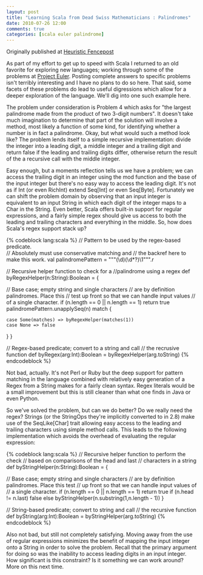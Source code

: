 ```yaml
---
layout: post
title: "Learning Scala from Dead Swiss Mathematicians : Palindromes"
date: 2010-07-26 12:00
comments: true
categories: [scala euler palindrome]
---
```

Originally published at [Heuristic Fencepost](http://heuristic-fencepost.blogspot.com/2010/07/learning-scala-from-dead-swiss.html)

As part of my effort to get up to speed with Scala I returned to an old favorite for exploring new languages; working through some of the problems at [Project Euler](http://projecteuler.net). Posting complete answers to specific problems isn't terribly interesting and I have no plans to do so here. That said, some facets of these problems do lead to useful digressions which allow for a deeper exploration of the language. We'll dig into one such example here.

The problem under consideration is Problem 4 which asks for "the largest palindrome made from the product of two 3-digit numbers". It doesn't take much imagination to determine that part of the solution will involve a method, most likely a function of some kind, for identifying whether a number is in fact a palindrome. Okay, but what would such a method look like? The problem lends itself to a simple recursive implementation: divide the integer into a leading digit, a middle integer and a trailing digit and return false if the leading and trailing digits differ, otherwise return the result of the a recursive call with the middle integer.

Easy enough, but a moments reflection tells us we have a problem; we can access the trailing digit in an integer using the mod function and the base of the input integer but there's no easy way to access the leading digit. It's not as if Int (or even RichInt) extend Seq[Int] or even Seq[Byte]. Fortunately we can shift the problem domain by observing that an input integer is equivalent to an input String in which each digit of the integer maps to a Char in the String. Even better, Scala offers built-in support for regular expressions, and a fairly simple regex should give us access to both the leading and trailing characters and everything in the middle. So, how does Scala's regex support stack up?

{% codeblock lang:scala %}
// Pattern to be used by the regex-based predicate.  
// Absolutely must use conservative matching and 
// the backref here to make this work.
val palindromePattern = """(\d)(\d*?)\1""".r

// Recursive helper function to check for a 
//palindrome using a regex
def byRegexHelper(n:String):Boolean = {

  // Base case; empty string and single characters 
  // are by definition palindromes.  Place this 
  // test up front so that we can handle input values
  // of a single character.
  if (n.length == 0 || n.length == 1)
    return true
  palindromePattern.unapplySeq(n) match {

    case Some(matches) => byRegexHelper(matches(1))
    case None => false
  }
}

// Regex-based predicate; convert to a string and call
// the recrusive function
def byRegex(arg:Int):Boolean = byRegexHelper(arg.toString)
{% endcodeblock %}

Not bad, actually. It's not Perl or Ruby but the deep support for pattern matching in the language combined with relatively easy generation of a Regex from a String makes for a fairly clean syntax. Regex literals would be a small improvement but this is still cleaner than what one finds in Java or even Python.

So we've solved the problem, but can we do better? Do we really need the regex? Strings (or the StringOps they're implicitly converted to in 2.8) make use of the SeqLike[Char] trait allowing easy access to the leading and trailing characters using simple method calls. This leads to the following implementation which avoids the overhead of evaluating the regular expression:

{% codeblock lang:scala %}
// Recursive helper function to perform the check 
// based on comparisons of the head and last 
// characters in a string
def byStringHelper(n:String):Boolean = {

  // Base case; empty string and single characters
  // are by definition palindromes.  Place this test
  // up front so that we can handle input values of
  // a single character.
  if (n.length == 0 || n.length == 1)
    return true
  if (n.head != n.last)
    false
  else
    byStringHelper(n.substring(1,n.length - 1))
}

// String-based predicate; convert to string and call
// the recursive function
def byString(arg:Int):Boolean = byStringHelper(arg.toString)
{% endcodeblock %}

Also not bad, but still not completely satisfying. Moving away from the use of regular expressions minimizes the benefit of mapping the input integer onto a String in order to solve the problem. Recall that the primary argument for doing so was the inability to access leading digits in an input integer. How significant is this constraint? Is it something we can work around? More on this next time.
